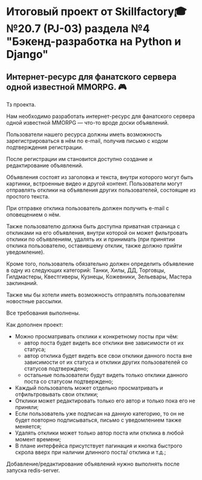 # Итоговый проект от Skillfactory🎓 №20.7 (PJ-03) раздела №4 "Бэкенд-разработка на Python и Django"
## Интернет-ресурс для фанатского сервера одной известной MMORPG. 🎮

Тз проекта.

Нам необходимо разработать интернет-ресурс для фанатского сервера одной известной MMORPG — что-то вроде доски объявлений. 

Пользователи нашего ресурса должны иметь возможность зарегистрироваться в нём по e-mail, получив письмо с кодом подтверждения регистрации. 

После регистрации им становится доступно создание и редактирование объявлений. 

Объявления состоят из заголовка и текста, внутри которого могут быть картинки, встроенные видео и другой контент. Пользователи могут отправлять отклики на объявления других пользователей, состоящие из простого текста. 

При отправке отклика пользователь должен получить e-mail с оповещением о нём. 

Также пользователю должна быть доступна приватная страница с откликами на его объявления, внутри которой он может фильтровать отклики по объявлениям, удалять их и принимать (при принятии отклика пользователю, оставившему отклик, также должно прийти уведомление). 

Кроме того, пользователь обязательно должен определить объявление в одну из следующих категорий: Танки, Хилы, ДД, Торговцы, Гилдмастеры, Квестгиверы, Кузнецы, Кожевники, Зельевары, Мастера заклинаний.

Также мы бы хотели иметь возможность отправлять пользователям новостные рассылки.

Все требования выполнены.

Как дополнен проект:
- Можно просматривать отклики к конкретному посты при чём: 
  - автор поста будет видеть все отклики вне зависимости от их статуса; 
  - автор отклика будет видеть все свои отклики данного поста вне зависимости от их статуса и отклики других пользователей со статусов подтверждено;
  - остальные пользователи будут видеть только отклики данного поста со статусом подтверждено;
- Каждый пользователь может отдельно просматривать и отфильтровывать свои отклики;
- Отклики может редактировать только его автор и только пока его не приняли;
- Если пользователь уже подписан на данную категорию, то он не будет повторно подписываться, письмо с уведомлением также меняется;
- Удалять отклики может только автор поста или отклика в любой момент времени;
- В плане интерфейса присутствует пагинация и кнопка быстрого скрола вверх при наличии длинного поста/ отклика и т.д.;

Добавление/редактирование объявлений нужно выполнять после запуска redis-server.
